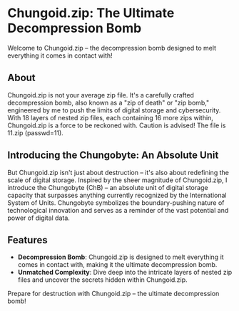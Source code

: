 # Chungoid.zip: The Ultimate Decompression Bomb

Welcome to Chungoid.zip – the decompression bomb designed to melt everything it comes in contact with!

## About
Chungoid.zip is not your average zip file. It's a carefully crafted decompression bomb, also known as a "zip of death" or "zip bomb," engineered by me to push the limits of digital storage and cybersecurity. With 18 layers of nested zip files, each containing 16 more zips within, Chungoid.zip is a force to be reckoned with. Caution is advised! The file is 11.zip (passwd=11).

## Introducing the Chungobyte: An Absolute Unit
But Chungoid.zip isn't just about destruction – it's also about redefining the scale of digital storage. Inspired by the sheer magnitude of Chungoid.zip, I introduce the Chungobyte (ChB) – an absolute unit of digital storage capacity that surpasses anything currently recognized by the International System of Units. Chungobyte symbolizes the boundary-pushing nature of technological innovation and serves as a reminder of the vast potential and power of digital data.

## Features
- **Decompression Bomb**: Chungoid.zip is designed to melt everything it comes in contact with, making it the ultimate decompression bomb.
- **Unmatched Complexity**: Dive deep into the intricate layers of nested zip files and uncover the secrets hidden within Chungoid.zip.

Prepare for destruction with Chungoid.zip – the ultimate decompression bomb!
